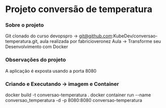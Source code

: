 # Projeto conversão de temperatura

### Sobre o projeto
Git clonado do curso devopspro  -> git@github.com:KubeDev/conversao-temperatura.git, aula realizada por fabricioveronez
Aula -> Transforme seu Desenvolvimento com Docker

### Observações do projeto
A aplicação é exposta usando a porta 8080

### Criando e Executando -> imagem e Container
docker build -t conversao-temperatura .
docker container run --name conversao_temperatura -d -p 8080:8080 conversao-temperatura
